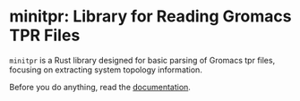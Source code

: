 # minitpr: Library for Reading Gromacs TPR Files

`minitpr` is a Rust library designed for basic parsing of Gromacs tpr files, focusing on extracting system topology information.

Before you do anything, read the [documentation](https://docs.rs/minitpr/latest/minitpr/).